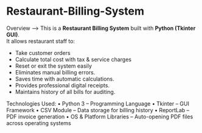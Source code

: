 # Restaurant-Billing-System
Overview
--> This is a **Restaurant Billing System** built with **Python (Tkinter GUI)**.  
It allows restaurant staff to:  
- Take customer orders  
- Calculate total cost with tax & service charges  
- Reset or exit the system easily  
- Eliminates manual billing errors.
- Saves time with automatic calculations.
-	Provides professional digital receipts.
-	Maintains history of all bills for auditing.


Technologies Used:
•	Python 3 – Programming Language
•	Tkinter – GUI Framework
•	CSV Module – Data storage for billing history
•	ReportLab – PDF invoice generation
•	OS & Platform Libraries – Auto-opening PDF files across operating systems
